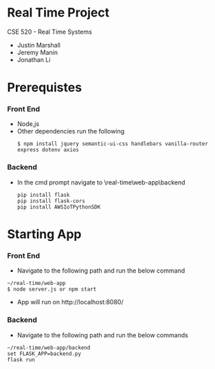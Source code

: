 # Real Time Project

CSE 520 - Real Time Systems
  - Justin Marshall
  - Jeremy Manin
  - Jonathan Li

# Prerequistes

### Front End
  - Node,js
  - Other dependencies run the following
     ```
     $ npm install jquery semantic-ui-css handlebars vanilla-router express dotenv axios
     ```

### Backend
   - In the cmd prompt navigate to \real-time\web-app\backend
        ```
        pip install flask
        pip install flask-cors
        pip install AWSIoTPythonSDK
        ```
   
# Starting App

### Front End
  - Navigate to the following path and run the below command
   ```
   ~/real-time/web-app
   $ node server.js or npm start
   ```
  - App will run on http://localhost:8080/
 
 ### Backend
   - Navigate to the following path and run the below commands
   ```
   ~/real-time/web-app/backend
   set FLASK_APP=backend.py
   flask run
   ```

